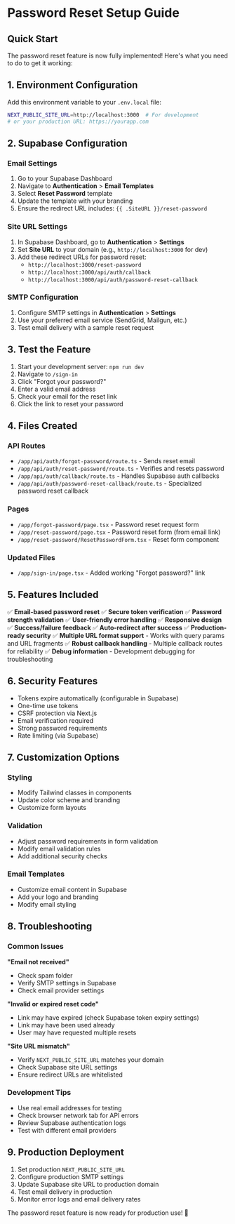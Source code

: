 # Password Reset Setup Guide

## Quick Start

The password reset feature is now fully implemented! Here's what you need to do to get it working:

## 1. Environment Configuration

Add this environment variable to your `.env.local` file:

```bash
NEXT_PUBLIC_SITE_URL=http://localhost:3000  # For development
# or your production URL: https://yourapp.com
```

## 2. Supabase Configuration

### Email Settings
1. Go to your Supabase Dashboard
2. Navigate to **Authentication** > **Email Templates**
3. Select **Reset Password** template
4. Update the template with your branding
5. Ensure the redirect URL includes: `{{ .SiteURL }}/reset-password`

### Site URL Settings
1. In Supabase Dashboard, go to **Authentication** > **Settings**
2. Set **Site URL** to your domain (e.g., `http://localhost:3000` for dev)
3. Add these redirect URLs for password reset:
   - `http://localhost:3000/reset-password`
   - `http://localhost:3000/api/auth/callback`
   - `http://localhost:3000/api/auth/password-reset-callback`

### SMTP Configuration
1. Configure SMTP settings in **Authentication** > **Settings**
2. Use your preferred email service (SendGrid, Mailgun, etc.)
3. Test email delivery with a sample reset request

## 3. Test the Feature

1. Start your development server: `npm run dev`
2. Navigate to `/sign-in`
3. Click "Forgot your password?"
4. Enter a valid email address
5. Check your email for the reset link
6. Click the link to reset your password

## 4. Files Created

### API Routes
- `/app/api/auth/forgot-password/route.ts` - Sends reset email
- `/app/api/auth/reset-password/route.ts` - Verifies and resets password
- `/app/api/auth/callback/route.ts` - Handles Supabase auth callbacks
- `/app/api/auth/password-reset-callback/route.ts` - Specialized password reset callback

### Pages
- `/app/forgot-password/page.tsx` - Password reset request form
- `/app/reset-password/page.tsx` - Password reset form (from email link)
- `/app/reset-password/ResetPasswordForm.tsx` - Reset form component

### Updated Files
- `/app/sign-in/page.tsx` - Added working "Forgot password?" link

## 5. Features Included

✅ **Email-based password reset**
✅ **Secure token verification**
✅ **Password strength validation**
✅ **User-friendly error handling**
✅ **Responsive design**
✅ **Success/failure feedback**
✅ **Auto-redirect after success**
✅ **Production-ready security**
✅ **Multiple URL format support** - Works with query params and URL fragments
✅ **Robust callback handling** - Multiple callback routes for reliability
✅ **Debug information** - Development debugging for troubleshooting

## 6. Security Features

- Tokens expire automatically (configurable in Supabase)
- One-time use tokens
- CSRF protection via Next.js
- Email verification required
- Strong password requirements
- Rate limiting (via Supabase)

## 7. Customization Options

### Styling
- Modify Tailwind classes in components
- Update color scheme and branding
- Customize form layouts

### Validation
- Adjust password requirements in form validation
- Modify email validation rules
- Add additional security checks

### Email Templates
- Customize email content in Supabase
- Add your logo and branding
- Modify email styling

## 8. Troubleshooting

### Common Issues

**"Email not received"**
- Check spam folder
- Verify SMTP settings in Supabase
- Check email provider settings

**"Invalid or expired reset code"**
- Link may have expired (check Supabase token expiry settings)
- Link may have been used already
- User may have requested multiple resets

**"Site URL mismatch"**
- Verify `NEXT_PUBLIC_SITE_URL` matches your domain
- Check Supabase site URL settings
- Ensure redirect URLs are whitelisted

### Development Tips

- Use real email addresses for testing
- Check browser network tab for API errors
- Review Supabase authentication logs
- Test with different email providers

## 9. Production Deployment

1. Set production `NEXT_PUBLIC_SITE_URL`
2. Configure production SMTP settings
3. Update Supabase site URL to production domain
4. Test email delivery in production
5. Monitor error logs and email delivery rates

The password reset feature is now ready for production use! 🎉
